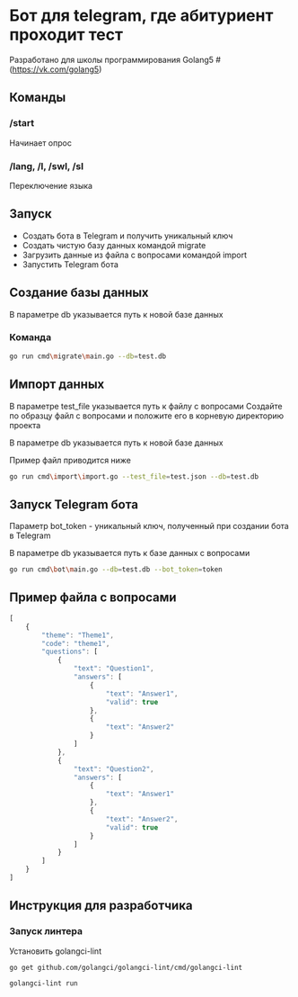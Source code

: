 # Бот для telegram, где абитуриент проходит тест

Разработано для школы программирования Golang5
#(https://vk.com/golang5)

## Команды

### /start
Начинает опрос

### /lang, /l, /swl, /sl
Переключение языка

## Запуск

- Создать бота в Telegram и получить уникальный ключ
- Создать чистую базу данных командой migrate
- Загрузить данные из файла с вопросами командой import
- Запустить Telegram бота

## Создание базы данных

В параметре db указывается путь к новой базе данных

### Команда

```bash
go run cmd\migrate\main.go --db=test.db
```

## Импорт данных

В параметре test_file указывается путь к файлу с вопросами
Создайте по образцу файл с вопросами и положите его в корневую директорию проекта

В параметре db указывается путь к новой базе данных

Пример файл приводится ниже

```bash
go run cmd\import\import.go --test_file=test.json --db=test.db
```

## Запуск Telegram бота

Параметр bot_token - уникальный ключ, полученный при создании бота в Telegram

В параметре db указывается путь к базе данных с вопросами

```bash
go run cmd\bot\main.go --db=test.db --bot_token=token
```

## Пример файла с вопросами

```javascript
[
    {
        "theme": "Theme1",
        "code": "theme1",
        "questions": [
            {
                "text": "Question1",
                "answers": [
                    {
                        "text": "Answer1",
                        "valid": true
                    },
                    {
                        "text": "Answer2"
                    }
                ]
            },
            {
                "text": "Question2",
                "answers": [
                    {
                        "text": "Answer1"
                    },
                    {
                        "text": "Answer2",
                        "valid": true
                    }
                ]
            }
        ]
    }
]
```

## Инструкция для разработчика

### Запуск линтера

Установить golangci-lint

```bash
go get github.com/golangci/golangci-lint/cmd/golangci-lint
```

```bash
golangci-lint run
```
